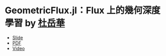 # GeometricFlux.jl：Flux 上的幾何深度學習 by [杜岳華](https://github.com/yuehhua)

- [Slide](https://yuehhua.github.io/slides/geometricflux/#/)
- [PDF](https://github.com/yuehhua/slides/blob/master/geometricflux/geometricflux%20slides.pdf)
- [Video](https://www.bilibili.com/video/av65371788/?p=4)
